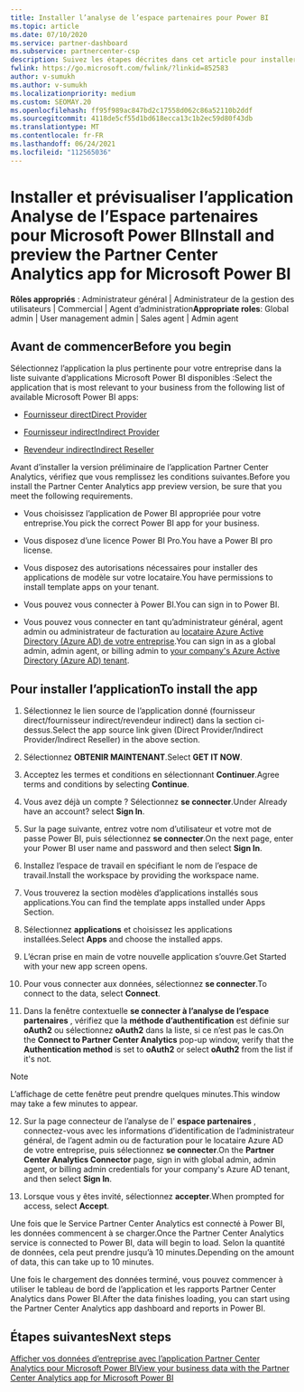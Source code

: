 ```yaml
---
title: Installer l’analyse de l’espace partenaires pour Power BI
ms.topic: article
ms.date: 07/10/2020
ms.service: partner-dashboard
ms.subservice: partnercenter-csp
description: Suivez les étapes décrites dans cet article pour installer et afficher un aperçu de l’application Partner Center Analytics pour Power BI (pour les partenaires directs dans CSP).
fwlink: https://go.microsoft.com/fwlink/?linkid=852583
author: v-sumukh
ms.author: v-sumukh
ms.localizationpriority: medium
ms.custom: SEOMAY.20
ms.openlocfilehash: ff95f989ac847bd2c17558d062c86a52110b2ddf
ms.sourcegitcommit: 4118de5cf55d1bd618ecca13c1b2ec59d80f43db
ms.translationtype: MT
ms.contentlocale: fr-FR
ms.lasthandoff: 06/24/2021
ms.locfileid: "112565036"
---
```

# <a name="install-and-preview-the-partner-center-analytics-app-for-microsoft-power-bi"></a><span data-ttu-id="f40f6-103">Installer et prévisualiser l’application Analyse de l’Espace partenaires pour Microsoft Power BI</span><span class="sxs-lookup"><span data-stu-id="f40f6-103">Install and preview the Partner Center Analytics app for Microsoft Power BI</span></span>


<span data-ttu-id="f40f6-104">**Rôles appropriés** : Administrateur général | Administrateur de la gestion des utilisateurs | Commercial | Agent d’administration</span><span class="sxs-lookup"><span data-stu-id="f40f6-104">**Appropriate roles**: Global admin | User management admin | Sales agent | Admin agent</span></span>

## <a name="before-you-begin"></a><span data-ttu-id="f40f6-105">Avant de commencer</span><span class="sxs-lookup"><span data-stu-id="f40f6-105">Before you begin</span></span>

<span data-ttu-id="f40f6-106">Sélectionnez l’application la plus pertinente pour votre entreprise dans la liste suivante d’applications Microsoft Power BI disponibles :</span><span class="sxs-lookup"><span data-stu-id="f40f6-106">Select the application that is most relevant to your business from the following list of available Microsoft Power BI apps:</span></span>

- [<span data-ttu-id="f40f6-107">Fournisseur direct</span><span class="sxs-lookup"><span data-stu-id="f40f6-107">Direct Provider</span></span>](https://appsource.microsoft.com/product/power-bi/partnercenteranalytics.direct_provider_partner_analytics)

- [<span data-ttu-id="f40f6-108">Fournisseur indirect</span><span class="sxs-lookup"><span data-stu-id="f40f6-108">Indirect Provider</span></span>](https://appsource.microsoft.com/product/power-bi/partnercenteranalytics.indirect_provider_partner_analytics)

- [<span data-ttu-id="f40f6-109">Revendeur indirect</span><span class="sxs-lookup"><span data-stu-id="f40f6-109">Indirect Reseller</span></span>](https://appsource.microsoft.com/product/power-bi/partnercenteranalytics.indirect_reseller_partner_analytics)

<span data-ttu-id="f40f6-110">Avant d’installer la version préliminaire de l’application Partner Center Analytics, vérifiez que vous remplissez les conditions suivantes.</span><span class="sxs-lookup"><span data-stu-id="f40f6-110">Before you install the Partner Center Analytics app preview version, be sure that you meet the following requirements.</span></span>

- <span data-ttu-id="f40f6-111">Vous choisissez l’application de Power BI appropriée pour votre entreprise.</span><span class="sxs-lookup"><span data-stu-id="f40f6-111">You pick the correct Power BI app for your business.</span></span>

- <span data-ttu-id="f40f6-112">Vous disposez d’une licence Power BI Pro.</span><span class="sxs-lookup"><span data-stu-id="f40f6-112">You have a Power BI pro license.</span></span>

- <span data-ttu-id="f40f6-113">Vous disposez des autorisations nécessaires pour installer des applications de modèle sur votre locataire.</span><span class="sxs-lookup"><span data-stu-id="f40f6-113">You have permissions to install template apps on your tenant.</span></span>

- <span data-ttu-id="f40f6-114">Vous pouvez vous connecter à Power BI.</span><span class="sxs-lookup"><span data-stu-id="f40f6-114">You can sign in to Power BI.</span></span>

- <span data-ttu-id="f40f6-115">Vous pouvez vous connecter en tant qu’administrateur général, agent admin ou administrateur de facturation au [locataire Azure Active Directory (Azure AD) de votre entreprise](azure-active-directory-tenants-and-partner-center.md).</span><span class="sxs-lookup"><span data-stu-id="f40f6-115">You can sign in as a global admin, admin agent, or billing admin to [your company's Azure Active Directory (Azure AD) tenant](azure-active-directory-tenants-and-partner-center.md).</span></span>

## <a name="to-install-the-app"></a><span data-ttu-id="f40f6-116">Pour installer l’application</span><span class="sxs-lookup"><span data-stu-id="f40f6-116">To install the app</span></span>

1. <span data-ttu-id="f40f6-117">Sélectionnez le lien source de l’application donné (fournisseur direct/fournisseur indirect/revendeur indirect) dans la section ci-dessus.</span><span class="sxs-lookup"><span data-stu-id="f40f6-117">Select the app source link given (Direct Provider/Indirect Provider/Indirect Reseller) in the above section.</span></span>

2. <span data-ttu-id="f40f6-118">Sélectionnez **OBTENIR MAINTENANT**.</span><span class="sxs-lookup"><span data-stu-id="f40f6-118">Select **GET IT NOW**.</span></span> 

3. <span data-ttu-id="f40f6-119">Acceptez les termes et conditions en sélectionnant **Continuer**.</span><span class="sxs-lookup"><span data-stu-id="f40f6-119">Agree terms and conditions by selecting **Continue**.</span></span>

4. <span data-ttu-id="f40f6-120">Vous avez déjà un compte ? Sélectionnez **se connecter**.</span><span class="sxs-lookup"><span data-stu-id="f40f6-120">Under Already have an account? select **Sign In**.</span></span>

5. <span data-ttu-id="f40f6-121">Sur la page suivante, entrez votre nom d’utilisateur et votre mot de passe Power BI, puis sélectionnez **se connecter**.</span><span class="sxs-lookup"><span data-stu-id="f40f6-121">On the next page, enter your Power BI user name and password and then select **Sign In**.</span></span>

6. <span data-ttu-id="f40f6-122">Installez l’espace de travail en spécifiant le nom de l’espace de travail.</span><span class="sxs-lookup"><span data-stu-id="f40f6-122">Install the workspace by providing the workspace name.</span></span>

7. <span data-ttu-id="f40f6-123">Vous trouverez la section modèles d’applications installés sous applications.</span><span class="sxs-lookup"><span data-stu-id="f40f6-123">You can find the template apps installed under Apps Section.</span></span>

8. <span data-ttu-id="f40f6-124">Sélectionnez **applications** et choisissez les applications installées.</span><span class="sxs-lookup"><span data-stu-id="f40f6-124">Select **Apps** and choose the installed apps.</span></span>

9. <span data-ttu-id="f40f6-125">L’écran prise en main de votre nouvelle application s’ouvre.</span><span class="sxs-lookup"><span data-stu-id="f40f6-125">Get Started with your new app screen opens.</span></span>

10. <span data-ttu-id="f40f6-126">Pour vous connecter aux données, sélectionnez **se connecter**.</span><span class="sxs-lookup"><span data-stu-id="f40f6-126">To connect to the data, select **Connect**.</span></span>

11. <span data-ttu-id="f40f6-127">Dans la fenêtre contextuelle **se connecter à l’analyse de l’espace partenaires** , vérifiez que la **méthode d’authentification** est définie sur **oAuth2** ou sélectionnez **oAuth2** dans la liste, si ce n’est pas le cas.</span><span class="sxs-lookup"><span data-stu-id="f40f6-127">On the **Connect to Partner Center Analytics** pop-up window, verify that the **Authentication method** is set to **oAuth2** or select **oAuth2** from the list if it's not.</span></span> 

> [!NOTE]  
>  <span data-ttu-id="f40f6-128">L’affichage de cette fenêtre peut prendre quelques minutes.</span><span class="sxs-lookup"><span data-stu-id="f40f6-128">This window may take a few minutes to appear.</span></span>

12. <span data-ttu-id="f40f6-129">Sur la page connecteur de l’analyse de l' **espace partenaires** , connectez-vous avec les informations d’identification de l’administrateur général, de l’agent admin ou de facturation pour le locataire Azure AD de votre entreprise, puis sélectionnez **se connecter**.</span><span class="sxs-lookup"><span data-stu-id="f40f6-129">On the **Partner Center Analytics Connector** page, sign in with global admin, admin agent, or billing admin credentials for your company's Azure AD tenant, and then select **Sign In**.</span></span>
 
13. <span data-ttu-id="f40f6-130">Lorsque vous y êtes invité, sélectionnez **accepter**.</span><span class="sxs-lookup"><span data-stu-id="f40f6-130">When prompted for access, select **Accept**.</span></span> 

<span data-ttu-id="f40f6-131">Une fois que le Service Partner Center Analytics est connecté à Power BI, les données commencent à se charger.</span><span class="sxs-lookup"><span data-stu-id="f40f6-131">Once the Partner Center Analytics service is connected to Power BI, data will begin to load.</span></span> <span data-ttu-id="f40f6-132">Selon la quantité de données, cela peut prendre jusqu’à 10 minutes.</span><span class="sxs-lookup"><span data-stu-id="f40f6-132">Depending on the amount of data, this can take up to 10 minutes.</span></span> 

<span data-ttu-id="f40f6-133">Une fois le chargement des données terminé, vous pouvez commencer à utiliser le tableau de bord de l’application et les rapports Partner Center Analytics dans Power BI.</span><span class="sxs-lookup"><span data-stu-id="f40f6-133">After the data finishes loading, you can start using the Partner Center Analytics app dashboard and reports in Power BI.</span></span>

## <a name="next-steps"></a><span data-ttu-id="f40f6-134">Étapes suivantes</span><span class="sxs-lookup"><span data-stu-id="f40f6-134">Next steps</span></span>

[<span data-ttu-id="f40f6-135">Afficher vos données d’entreprise avec l’application Partner Center Analytics pour Microsoft Power BI</span><span class="sxs-lookup"><span data-stu-id="f40f6-135">View your business data with the Partner Center Analytics app for Microsoft Power BI</span></span>](power-bi-app-for-direct-partners-use.md)
